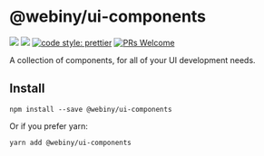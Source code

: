 # @webiny/ui-components
[![](https://img.shields.io/npm/dw/@webiny/ui-components.svg)](https://www.npmjs.com/package/@webiny/ui-components) 
[![](https://img.shields.io/npm/v/@webiny/ui-components.svg)](https://www.npmjs.com/package/@webiny/ui-components)
[![code style: prettier](https://img.shields.io/badge/code_style-prettier-ff69b4.svg?style=flat-square)](https://github.com/prettier/prettier)
[![PRs Welcome](https://img.shields.io/badge/PRs-welcome-brightgreen.svg?style=flat-square)](http://makeapullrequest.com)

A collection of components, for all of your UI development needs.

  
## Install
```
npm install --save @webiny/ui-components
```

Or if you prefer yarn: 
```
yarn add @webiny/ui-components
```
